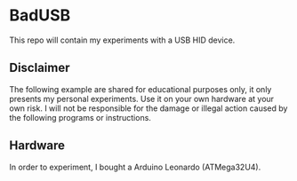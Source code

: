 # BadUSB

This repo will contain my experiments with a USB HID device.


## Disclaimer
The following example are shared for educational purposes only, it only presents my personal experiments.
Use it on your own hardware at your own risk. I will not be responsible for the damage or illegal action caused by the following programs or instructions.


## Hardware
In order to experiment, I bought a Arduino Leonardo (ATMega32U4).

